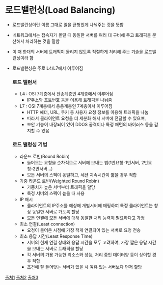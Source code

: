 # 로드밸런싱(Load Balancing)
- 로드밸런싱이란 이름 그대로 일을 균형있게 나눠주는 것을 뜻함
- 네트워크에서는 접속자가 몰릴 때 동일한 서버를 여러 대 구비해 두고 트래픽을 분산해서 처리하는 것을 말함
- 이 때 한대의 서버에 트래픽이 몰리지 않도록 적절하게 처리해 주는 기술을 로드밸런싱이라 함
- 로드밸런싱은 주로 L4/L7에서 이루어짐

  ### 로드 밸런서
  - L4 : OSI 7계층에서 전송계층인 4계층에서 이루어짐
     - IP주소와 포트번호 등을 이용해 트래픽을 나눠줌
  - L7 : OSI 7계층에서 응용계층인 7계층이서 이루어짐
     - HTTP 헤더, URL, 쿠키 등 사용자 요청 정보를 이용해 트래픽을 나눔
     - 따라서 클라이언트 요청을 더 세분화 해서 서버에 전달할 수 있으며,
     - 보안 기능이 내장되어 있어 DDOS 공격이나 특정 패턴의 바이러스 등을 감지할 수 있음

  ### 로드 밸렁싱 기법
  - 라운드 로빈(Round Robin)
      - 들어오는 요청을 순차적으로 서버에 보내는 법(1번요청-1번서버, 2번요청-2번서버...)
      - 모든 서버의 스펙이 동일하고, 세션 지속시간이 짧을 경우 적합
  - 가중 라운드 로빈(Weighted Round Robin)
      - 가중치가 높은 서버부터 트래픽을 할당
      - 특정 서버의 스펙이 높을 때 사용
  - IP 해시
     - 클라이언트의 IP주소를 해싱해 개별서버에 매핑하여 특정 클라이언트는 항상 동일한 서버로 가도록 할당
     - 모든 연결에 모든 서버에 대해 동일한 처리 능력이 필요하다고 가정
  - 최소 연결(Least connection)
     - 요청이 들어온 시점에 가장 적게 연결되어 있는 서버로 요청 전송
  - 최소 응답 시간(Least Response Time)
     - 서버의 현재 연결 상태와 응답 시간을 모두 고려하여, 가장 짧은 응답 시간을 보내는 서버로 트래픽을 할당
     - 각 서버의 가용 가능한 리소스와 성능, 처리 중인 데이터양 등이 상이할 경우 적합
     - 조건에 잘 들어맞는 서버가 있을 시 여유 있는 서버보다 먼저 할당      
   

[출처1](https://www.smileshark.kr/post/what-is-a-load-balancer-a-comprehensive-guide-to-aws-load-balancer)
[출처2](https://twojun-space.tistory.com/158)
[출처3](https://habitus92.tistory.com/22)
